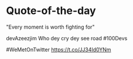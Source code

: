 # Quote-of-the-day

"Every moment is worth fighting for" 

devAzeezjim
Who dey cry dey see road 
#100Devs 

#WeMetOnTwitter https://t.co/JJ34Id0YNm
